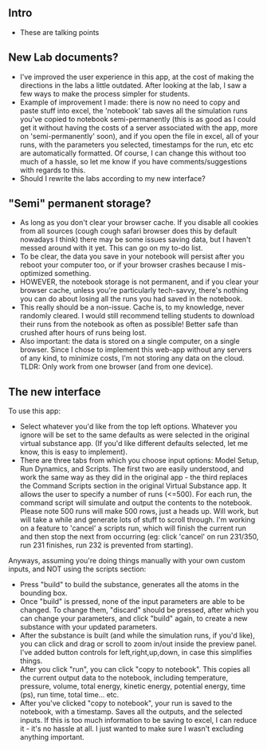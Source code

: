 ## Intro
- These are talking points 

## New Lab documents?
 - I've improved the user experience in this app, at the cost of making the directions in the labs a little outdated. After looking at the lab, I saw a few ways to make the process simpler for students.
 - Example of improvement I made: there is now no need to copy and paste stuff into excel, the 'notebook' tab saves all the simulation runs you've copied to notebook semi-permanently (this is as good as I could get it without having the costs of a server associated with the app, more on 'semi-permanently' soon), and if you open the file in excel, all of your runs, with the parameters you selected, timestamps for the run, etc etc are automatically formatted. Of course, I can change this without too much of a hassle, so let me know if you have comments/suggestions with regards to this.
 - Should I rewrite the labs according to my new interface?

## "Semi" permanent storage?
 - As long as you don't clear your browser cache. If you disable all cookies from all sources (cough cough safari browser does this by default nowadays I think) there may be some issues saving data, but I haven't messed around with it yet. This can go on my to-do list.
 - To be clear, the data you save in your notebook will persist after you reboot your computer too, or if your browser crashes because I mis-optimized something. 
 - HOWEVER, the notebook storage is not permanent, and if you clear your browser cache, unless you're particularly tech-savvy, there's nothing you can do about losing all the runs you had saved in the notebook.
 - This really should be a non-issue. Cache is, to my knowledge, never randomly cleared. I would still recommend telling students to download their runs from the notebook as often as possible! Better safe than crushed after hours of runs being lost.
 - Also important: the data is stored on a single computer, on a single browser. Since I chose to implement this web-app without any servers of any kind, to minimize costs, I'm not storing any data on the cloud. TLDR: Only work from one browser (and from one device).

## The new interface
 To use this app:
 - Select whatever you'd like from the top left options. Whatever you ignore will be set to the same defaults as were selected in the original virtual substance app. (If you'd like different defaults selected, let me know, this is easy to implement).
 - There are three tabs from which you choose input options: Model Setup, Run Dynamics, and Scripts. The first two are easily understood, and work the same way as they did in the original app - the third replaces the Command Scripts section in the original Virtual Substance app. It allows the user to specify a number of runs (<=500). For each run, the command script will simulate and output the contents to the notebook. Please note 500 runs will make 500 rows, just a heads up. Will work, but will take a while and generate lots of stuff to scroll through. I'm working on a feature to 'cancel' a scripts run, which will finish the current run and then stop the next from occurring (eg: click 'cancel' on run 231/350, run 231 finishes, run 232 is prevented from starting). 
 
 Anyways, assuming you're doing things manually with your own custom inputs, and NOT using the scripts section: 
 - Press "build" to build the substance, generates all the atoms in the bounding box.
 - Once "build" is pressed, none of the input parameters are able to be changed. To change them, "discard" should be pressed, after which you can change your parameters, and click "build" again, to create a new substance with your updated parameters.
 - After the substance is built (and while the simulation runs, if you'd like), you can click and drag or scroll to zoom in/out inside the preview panel. I've added button controls for left,right,up,down, in case this simplifies things.
 - After you click "run", you can click "copy to notebook". This copies all the current output data to the notebook, including temperature, pressure, volume, total energy, kinetic energy, potential energy, time (ps), run time, total time... etc.
 - After you've clicked "copy to notebook", your run is saved to the notebook, with a timestamp. Saves all the outputs, and the selected inputs. If this is too much information to be saving to excel, I can reduce it - it's no hassle at all. I just wanted to make sure I wasn't excluding anything important. 